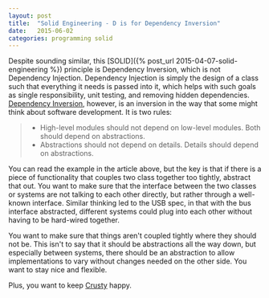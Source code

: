 ```yaml
---
layout: post
title:  "Solid Engineering - D is for Dependency Inversion"
date:   2015-06-02
categories: programming solid
---
```


Despite sounding similar, this [SOLID]({% post_url 2015-04-07-solid-engineering %}) principle is Dependency Inversion, which is not Dependency Injection. Dependency Injection is simply the design of a class such that everything it needs is passed into it, which helps with such goals as single responsibility, unit testing, and removing hidden dependencies. [Dependency Inversion](http://www.oodesign.com/dependency-inversion-principle.html), however, is an inversion in the way that some might think about software development.  It is two rules:

> * High-level modules should not depend on low-level modules. Both should depend on abstractions.
> * Abstractions should not depend on details. Details should depend on abstractions.

You can read the example in the article above, but the key is that if there is a piece of functionality that couples two class together too tightly, abstract that out. You want to make sure that the interface between the two classes or systems are not talking to each other directly, but rather through a well-known interface. Similar thinking led to the USB spec, in that with the bus interface abstracted, different systems could plug into each other without having to be hard-wired together.

You want to make sure that things aren't coupled tightly where they should not be. This isn't to say that it should be abstractions all the way down, but especially between systems, there should be an abstraction to allow implementations to vary without changes needed on the other side. You want to stay nice and flexible.

Plus, you want to keep [Crusty](https://developer.apple.com/videos/play/wwdc2015/408/) happy.